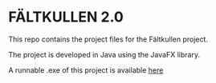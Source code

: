 # FÄLTKULLEN 2.0

This repo contains the project files for the Fältkullen project.

The project is developed in Java using the JavaFX library.

A runnable .exe of this project is available [here](https://uploadfiles.io/t0rmv "Fältkullen.exe")
